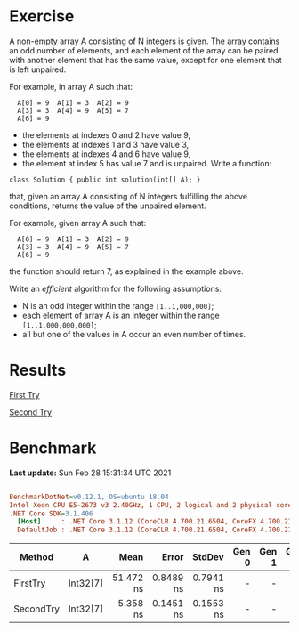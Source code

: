 ﻿# Exercise

A non-empty array A consisting of N integers is given. The array contains an odd number of elements, and each element of the array can be paired with another element that has the same value, except for one element that is left unpaired.

For example, in array A such that:
```
  A[0] = 9  A[1] = 3  A[2] = 9
  A[3] = 3  A[4] = 9  A[5] = 7
  A[6] = 9
```
- the elements at indexes 0 and 2 have value 9,
- the elements at indexes 1 and 3 have value 3,
- the elements at indexes 4 and 6 have value 9,
- the element at index 5 has value 7 and is unpaired.
Write a function:

```
class Solution { public int solution(int[] A); }
```

that, given an array A consisting of N integers fulfilling the above conditions, returns the value of the unpaired element.

For example, given array A such that:
```
  A[0] = 9  A[1] = 3  A[2] = 9
  A[3] = 3  A[4] = 9  A[5] = 7
  A[6] = 9
```

the function should return 7, as explained in the example above.

Write an *efficient* algorithm for the following assumptions:

- N is an odd integer within the range `[1..1,000,000]`;
- each element of array A is an integer within the range `[1..1,000,000,000]`;
- all but one of the values in A occur an even number of times.


# Results

[First Try](https://app.codility.com/demo/results/trainingE3Z4QK-AZR/)

[Second Try](https://app.codility.com/demo/results/training52RJXP-AB2/)

# Benchmark

**Last update:** Sun Feb 28 15:31:34 UTC 2021

``` ini

BenchmarkDotNet=v0.12.1, OS=ubuntu 18.04
Intel Xeon CPU E5-2673 v3 2.40GHz, 1 CPU, 2 logical and 2 physical cores
.NET Core SDK=3.1.406
  [Host]     : .NET Core 3.1.12 (CoreCLR 4.700.21.6504, CoreFX 4.700.21.6905), X64 RyuJIT
  DefaultJob : .NET Core 3.1.12 (CoreCLR 4.700.21.6504, CoreFX 4.700.21.6905), X64 RyuJIT


```
|    Method |        A |      Mean |     Error |    StdDev | Gen 0 | Gen 1 | Gen 2 | Allocated |
|---------- |--------- |----------:|----------:|----------:|------:|------:|------:|----------:|
|  FirstTry | Int32[7] | 51.472 ns | 0.8489 ns | 0.7941 ns |     - |     - |     - |         - |
| SecondTry | Int32[7] |  5.358 ns | 0.1451 ns | 0.1553 ns |     - |     - |     - |         - |
